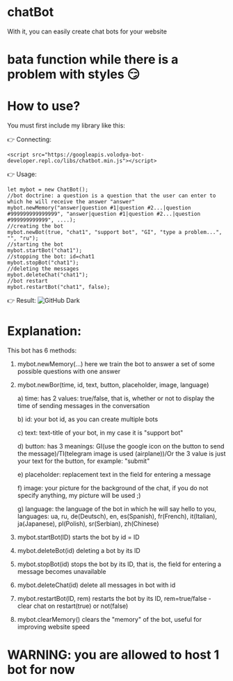 # chatBot
With it, you can easily create chat bots for your website

# bata function while there is a problem with styles :smirk:
# How to use?
You must first include my library like this:

:point_right: Connecting:

```
<script src="https://googleapis.volodya-bot-developer.repl.co/libs/chatbot.min.js"></script>
```

:point_right: Usage:

```
let mybot = new ChatBot();
//bot doctrine: a question is a question that the user can enter to which he will receive the answer "answer"
mybot.newMemory("answer|question #1|question #2...|question #999999999999999", "answer|question #1|question #2...|question #999999999999", ....);
//creating the bot
mybot.newBot(true, "chat1", "support bot", "GI", "type a problem...", "", "ru");
//starting the bot
mybot.startBot("chat1");
//stopping the bot: id=chat1
mybot.stopBot("chat1");
//deleting the messages
mybot.deleteChat("chat1");
//bot restart
mybot.restartBot("chat1", false);
```

:point_right: Result:
![GitHub Dark](https://googleapis.volodya-bot-developer.repl.co/bot.jpg#gh-light-mode-only)
# Explanation:
This bot has 6 methods:
1) mybot.newMemory(...) here we train the bot to answer a set of some possible questions with one answer
2) mybot.newBor(time, id, text, button, placeholder, image, language)

   a) time: has 2 values: true/false, that is, whether or not to display the time of sending messages in the conversation

   b) id: your bot id, as you can create multiple bots

   c) text: text-title of your bot, in my case it is "support bot"

   d) button: has 3 meanings: GI(use the google icon on the button to send the message)/TI(telegram image is used (airplane))/Or the 3 value is just your text for the button, for example: "submit"

   e) placeholder: replacement text in the field for entering a message

   f) image: your picture for the background of the chat, if you do not specify anything, my picture will be used ;)

   g) language: the language of the bot in which he will say hello to you, languages: ua, ru, de(Deutsch), en, es(Spanish), fr(French), it(Italian), ja(Japanese), pl(Polish), sr(Serbian), zh(Chinese)

3) mybot.startBot(ID) starts the bot by id = ID
4) mybot.deleteBot(id) deleting a bot by its ID
5) mybot.stopBot(id) stops the bot by its ID, that is, the field for entering a message becomes unavailable
6) mybot.deleteChat(id) delete all messages in bot with id
7) mybot.restartBot(ID, rem) restarts the bot by its ID, rem=true/false - clear chat on restart(true) or not(false)
8) mybot.clearMemory() clears the "memory" of the bot, useful for improving website speed


# WARNING: you are allowed to host 1 bot for now
